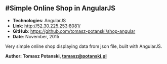 #Simple Online Shop in AngularJS
---
- **Technologies**: AngularJS
- **Link**: http://52.30.225.253:8081/
- **GitHub**: https://github.com/tomasz-potanski/shop-angular
- **Date**: November, 2015

Very simple online shop displaying data from json file, built with AngularJS. 

**Author: Tomasz Potanski, tomasz@potanski.pl**
